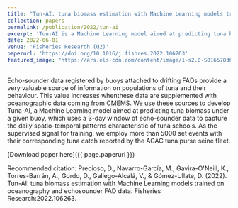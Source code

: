 ```yaml
---
title: "Tun-AI: tuna biomass estimation with Machine Learning models trained on oceanography and echosounder FAD data"
collection: papers
permalink: /publication/2022/tun-ai
excerpt: 'Tun-AI is a Machine Learning model aimed at predicting tuna biomass under a given buoy, which uses a 3-day window of echo-sounder data to capture the daily spatio-temporal patterns characteristic of tuna schools.'
date: 2022-06-01
venue: 'Fisheries Research (Q2)'
paperurl: 'https://doi.org/10.1016/j.fishres.2022.106263'
featured_image: "https://ars.els-cdn.com/content/image/1-s2.0-S0165783622000406-gr3.jpg"
---
```

Echo-sounder data registered by buoys attached to drifting FADs provide a very valuable source of information on populations of tuna and their behaviour. This value increases whenthese data are supplemented with oceanographic data coming from CMEMS. We use these sources to develop Tuna-AI, a Machine Learning model aimed at predicting tuna biomass under a given buoy, which uses a 3-day window of echo-sounder data to capture the daily spatio-temporal patterns characteristic of tuna schools. As the supervised signal for training, we employ more than 5000 set events with their corresponding tuna catch reported by the AGAC tuna purse seine fleet.

[Download paper here]({{ page.paperurl }})

Recommended citation: Precioso, D., Navarro-García, M., Gavira-O'Neill, K., Torres-Barrán, A., Gordo, D., Gallego-Alcalá, V., & Gómez-Ullate, D. (2022). Tun-AI: tuna biomass estimation with Machine Learning models trained on oceanography and echosounder FAD data. Fisheries Research:2022.106263.